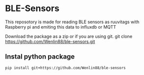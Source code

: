 # BLE-Sensors
This reposotory is made for reading BLE sensors as ruuvitags with Raspberry pi and emiting this data to influxdb or MQTT

Download the package as a zip or if you are using git. git clone https://github.com/Wenlin88/ble-sensors.git

## Instal python package

```sh
pip install git+https://github.com/Wenlin88/ble-sensors
```
